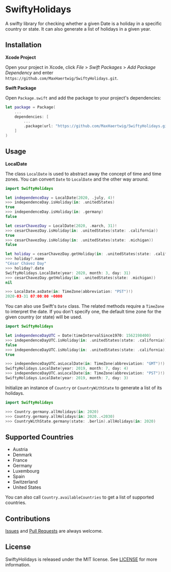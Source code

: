 # SwiftyHolidays

A swifty library for checking whether a given Date is a holiday in a specific country or state. It can also generate a list of holidays in a given year.

## Installation

**Xcode Project**

Open your project in Xcode, click _File_ > _Swift Packages_ > _Add Package Dependency_ and enter `https://github.com/MaxHaertwig/SwiftyHolidays.git`.

**Swift Package**

Open `Package.swift` and add the package to your project's dependencies:

```swift
let package = Package(
    ...
    dependencies: [
        ...
        .package(url: "https://github.com/MaxHaertwig/SwiftyHolidays.git", from: "1.0.0")
    ]
)
```

## Usage

**LocalDate**

The class `LocalDate` is used to abstract away the concept of time and time zones. You can convert `Date` to `LocalDate` and the other way around.

```swift
import SwiftyHolidays

let independenceDay = LocalDate(2020, .july, 4)!
>>> independenceDay.isHoliday(in: .unitedStates)
true
>>> independenceDay.isHoliday(in: .germany)
false

let cesarChavezDay = LocalDate(2020, .march, 31)!
>>> cesarChavezDay.isHoliday(in: .unitedStates(state: .california))
true
>>> cesarChavezDay.isHoliday(in: .unitedStates(state: .michigan))
false

let holiday = cesarChavezDay.getHoliday(in: .unitedStates(state: .california))
>>> holiday?.name
"César Chávez Day"
>>> holiday?.date
SwiftyHolidays.LocalDate(year: 2020, month: 3, day: 31)
>>> cesarChavezDay.getHoliday(in: .unitedStates(state: .michigan))
nil

>>> LocalDate.asDate(in: TimeZone(abbreviation: "PST")!)
2020-03-31 07:00:00 +0000
```

You can also use Swift's `Date` class. The related methods require a `TimeZone` to interpret the date. If you don't specify one, the default time zone for the given country (or state) will be used.

```swift
import SwiftyHolidays

let independenceDayUTC = Date(timeIntervalSince1970: 1562198400)
>>> independenceDayUTC.isHoliday(in: .unitedStates(state: .california))
false
>>> independenceDayUTC.isHoliday(in: .unitedStates(state: .california), timeZone: TimeZone(abbreviation: "GMT")!)
true

>>> independenceDayUTC.asLocalDate(in: TimeZone(abbreviation: "GMT")!)
SwiftyHolidays.LocalDate(year: 2019, month: 7, day: 4)
>>> independenceDayUTC.asLocalDate(in: TimeZone(abbreviation: "PST")!)
SwiftyHolidays.LocalDate(year: 2019, month: 7, day: 3)
```

Initialize an instance of `Country` or `CountryWithState` to generate a list of its holidays.

```swift
import SwiftyHolidays

>>> Country.germany.allHolidays(in: 2020)
>>> Country.germany.allHolidays(in: 2020..<2030)
>>> CountryWithState.germany(state: .berlin).allHolidays(in: 2020)
```

## Supported Countries

- Austria
- Denmark
- France
- Germany
- Luxembourg
- Spain
- Switzerland
- United States

You can also call `Country.availableCountries` to get a list of supported countries.

## Contributions

[Issues](https://github.com/MaxHaertwig/SwiftyHolidays/issues) and [Pull Requests](https://github.com/MaxHaertwig/SwiftyHolidays/pulls) are always welcome.

## License

SwiftyHolidays is released under the MIT license. See [LICENSE](https://github.com/MaxHaertwig/SwiftyHolidays/blob/master/LICENSE) for more information.

